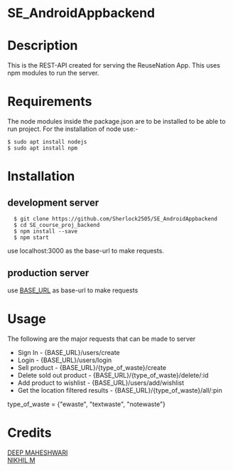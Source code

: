 # SE_AndroidAppbackend

# Description

This is the REST-API created for serving the ReuseNation App. This uses npm modules to run the server.

# Requirements

The node modules inside the package.json are to be installed to be able to run project.
For the installation of node use:-

    $ sudo apt install nodejs
    $ sudo apt install npm


# Installation

## development server

      $ git clone https://github.com/Sherlock2505/SE_AndroidAppbackend
      $ cd SE_course_proj_backend
      $ npm install --save
      $ npm start

use localhost:3000 as the base-url to make requests.

## production server

use [BASE_URL](https://se-course-app.herokuapp.com) as base-url to make requests

# Usage

The following are the major requests that can be made to server
* Sign In - {BASE_URL}/users/create
* Login - {BASE_URL}/users/login
* Sell product - {BASE_URL}/{type_of_waste}/create
* Delete sold out product - {BASE_URL}/{type_of_waste}/delete/:id
* Add product to wishlist - {BASE_URL}/users/add/wishlist
* Get the location filtered results - {BASE_URL}/{type_of_waste}/all/:pin

type_of_waste = {"ewaste", "textwaste", "notewaste"}

# Credits

  [DEEP MAHESHWARI](https://github.com/Sherlock2505)      
  [NIKHIL M](https://github.com/officialynik)
